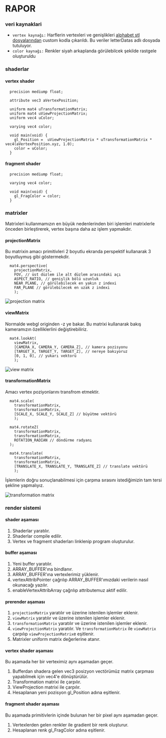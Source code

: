 # RAPOR


### veri kaynaklari
- `vertex kaynağı:` Harflerin vertexleri ve genişlikleri [alphabet stl dosyalarından](https://www.thingiverse.com/thing:15198) custom kodla çıkarıldı. Bu  veriler letterDatas adlı dosyada tutuluyor.
- `color kaynağı:` Renkler siyah arkaplanda görülebilcek şekilde rastgele oluşturuldu

### shaderlar

#### vertex shader 
``` 
  precision mediump float;

  attribute vec3 aVertexPosition;
  
  uniform mat4 uTransformationMatrix;
  uniform mat4 uViewProjectionMatrix;
  uniform vec4 uColor;

  varying vec4 color;

  void main(void) {
    gl_Position =  uViewProjectionMatrix * uTransformationMatrix * vec4(aVertexPosition.xyz, 1.0);
    color = uColor;
  }
```

#### fragment shader 
``` 
  precision mediump float;

  varying vec4 color;

  void main(void) {
    gl_FragColor = color;
  }
```

### matrixler

Matrixleri kullanmamızın en büyük nedenlerinden biri işlemleri matrixlerle önceden birleştirerek, vertex başına daha az işlem yapmakdır.

#### projectionMatrix 

Bu matrixin amacı primitivleri 2 boyutlu ekranda perspektif kullanarak 3 boyutluymuş gibi göstermekdir. 

``` 
  mat4.perspective(
    projectionMatrix, 
    FOV, // üst düzlem ile alt düzlem arasındaki açı 
    ASPECT_RATIO, // genişlik bölü uzunluk
    NEAR_PLANE, // görülebilecek en yakın z indexi
    FAR_PLANE // görülebilecek en uzak z indexi
    );
```
![projection matrix](https://i.sstatic.net/G4vP8.png)


#### viewMatrix 

Normalde webgl originden -z ye bakar. Bu matrixi kullanarak bakış kameramızın özelliklerlini değiştirebiliriz.  

``` 
  mat4.lookAt(
    viewMatrix,
    [CAMERA_X, CAMERA_Y, CAMERA_Z], // kamera pozisyonu
    [TARGET_X, TARGET_Y, TARGET_Z], // nereye bakıyoruz
    [0, 1, 0], // yukarı vektorü
    );
```
![view matrix](https://miro.medium.com/v2/resize:fit:1400/1*GMLVIbbWXGE291FTG10toQ.png)

#### transformationMatrix 

Amacı vertex poziyonlarını transfrom etmektir. 

``` 
  mat4.scale(
    transformationMatrix, 
    transformationMatrix, 
    [SCALE_X, SCALE_Y, SCALE_Z] // büyütme vektörü
    );

  mat4.rotateZ(
    transformationMatrix,
    transformationMatrix,
    ROTATION_RADIAN // döndürme radyanı
  );

  mat4.translate(
    transformationMatrix, 
    transformationMatrix, 
    [TRANSLATE_X, TRANSLATE_Y, TRANSLATE_Z] // translate vektörü
    );
```
İşlemlerin doğru sonuçlanabilmesi için çarpma sırasını istediğimizin tam tersi şekline yapmalıyız.

![transformation matrix](https://pub.mdpi-res.com/mathematics/mathematics-10-01859/article_deploy/html/images/mathematics-10-01859-g001.png?1654072237)

### render sistemi

#### shader aşaması

1. Shaderlar yaratılır.
2. Shaderlar compile edilir. 
3. Vertex ve fragment shaderları linklenip program oluşturulur.

#### buffer aşaması

1. Yeni buffer yaratılır.
2. ARRAY_BUFFER'ına bindlanır.  
3. ARRAY_BUFFER'ına vertexlerimiz yüklenir.  
4. vertexAttribPointer çağrılıp ARRAY_BUFFER'ımızdaki verilerin nasıl okunacağı yazılır.
5. enableVertexAttribArray çağrılıp attributemuz aktif edilir.

#### prerender aşaması

1. `projectionMatrix` yaratılır ve üzerine istenilen işlemler eklenir.
2. `viewMatrix` yaratılır ve üzerine istenilen işlemler eklenir.
3. `transformationMatrix` yaratılır ve üzerine istenilen işlemler eklenir.
4. `viewProjectionMatrix` yaratılır. Ve `transformationMatrix` ile `viewMatrix` çarpılıp `viewProjectionMatrix`e eşitlenir.
5. Matrixler uniform matrix değerlerine atanır.

#### vertex shader aşaması

Bu aşamada her bir verteximiz aynı aşamadan geçer.

1. Bufferdan shadera gelen vec3 posizyon vectörümüz matrix çarpması yapabilmek için vec4'e dönüştürülür.
2. Transformation matrixi ile çarpılır.
3. ViewProjection matrixi ile çarpılır.
4. Hesaplanan yeni pozisyon gl_Position adına eşitlenir.

#### fragment shader aşaması

Bu aşamada primitivlerin içinde bulunan her bir pixel aynı aşamadan geçer.

1. Vertexlerden gelen renkler ile gradient bir renk oluşturur.
2. Hesaplanan renk gl_FragColor adına eşitlenir.








